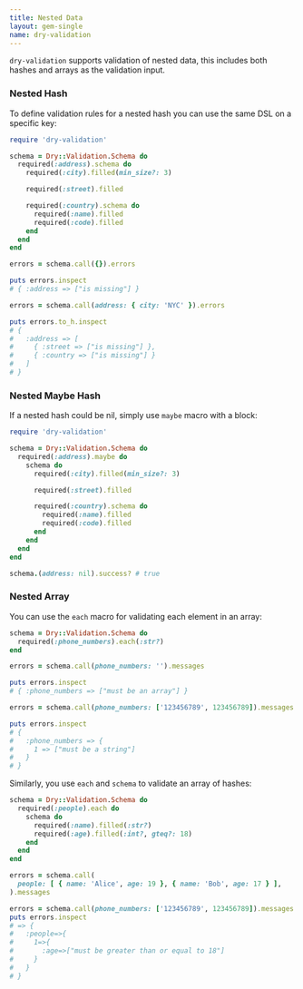 ```yaml
---
title: Nested Data
layout: gem-single
name: dry-validation
---
```


`dry-validation` supports validation of nested data, this includes both hashes and arrays as the validation input.

### Nested Hash

To define validation rules for a nested hash you can use the same DSL on a specific key:

``` ruby
require 'dry-validation'

schema = Dry::Validation.Schema do
  required(:address).schema do
    required(:city).filled(min_size?: 3)

    required(:street).filled

    required(:country).schema do
      required(:name).filled
      required(:code).filled
    end
  end
end

errors = schema.call({}).errors

puts errors.inspect
# { :address => ["is missing"] }

errors = schema.call(address: { city: 'NYC' }).errors

puts errors.to_h.inspect
# {
#   :address => [
#     { :street => ["is missing"] },
#     { :country => ["is missing"] }
#   ]
# }
```

### Nested Maybe Hash

If a nested hash could be nil, simply use `maybe` macro with a block:

``` ruby
require 'dry-validation'

schema = Dry::Validation.Schema do
  required(:address).maybe do
    schema do
      required(:city).filled(min_size?: 3)

      required(:street).filled

      required(:country).schema do
        required(:name).filled
        required(:code).filled
      end
    end
  end
end

schema.(address: nil).success? # true
```

### Nested Array

You can use the `each` macro for validating each element in an array:

``` ruby
schema = Dry::Validation.Schema do
  required(:phone_numbers).each(:str?)
end

errors = schema.call(phone_numbers: '').messages

puts errors.inspect
# { :phone_numbers => ["must be an array"] }

errors = schema.call(phone_numbers: ['123456789', 123456789]).messages

puts errors.inspect
# {
#   :phone_numbers => {
#     1 => ["must be a string"]
#   }
# }
```

Similarly, you use `each` and `schema` to validate an array of hashes:

``` ruby
schema = Dry::Validation.Schema do
  required(:people).each do
    schema do
      required(:name).filled(:str?)
      required(:age).filled(:int?, gteq?: 18)
    end
  end
end

errors = schema.call(
  people: [ { name: 'Alice', age: 19 }, { name: 'Bob', age: 17 } ],
).messages

errors = schema.call(phone_numbers: ['123456789', 123456789]).messages
puts errors.inspect
# => {
#   :people=>{
#     1=>{
#       :age=>["must be greater than or equal to 18"]
#     }
#   }
# }
```
